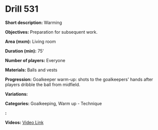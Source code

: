 # Drill 531

**Short description:**
Warming

**Objectives:**
Preparation for subsequent work.

**Area (mxm):**
Living room

**Duration (min):**
75'

**Number of players:**
Everyone

**Materials:**
Balls and vests

**Progression:**
Goalkeeper warm-up: shots to the goalkeepers' hands after players dribble the ball from midfield.

**Variations:**


**Categories:**
Goalkeeping, Warm up - Technique

**:**


**Videos:**
[Video Link](https://www.youtube.com/embed/eKikiJfW3vo)

